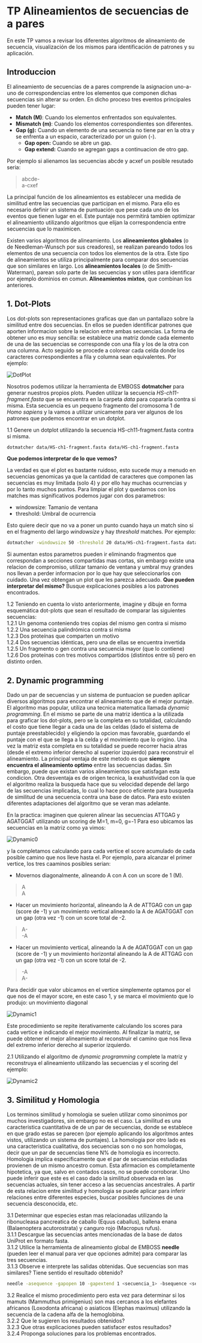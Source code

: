 # TP Alineamientos de secuencias de a pares

En este TP vamos a revisar los diferentes algoritmos de alineamiento de secuencia, visualización de los mismos para identificación de patrones y su aplicación.


## Introduccion 

El alineamiento de secuencias de a pares comprende la asignacion uno-a-uno de correspondencias entre los elementos que componen dichas secuencias sin alterar su orden. En dicho proceso tres eventos principales pueden tener lugar:
* **Match (M)**: Cuando los elementos enfrentados son equivalentes.
* **Mismatch (m)**: Cuando los elementos correspondientes son diferentes.
* **Gap (g):** Cuando un elemento de una secuencia no tiene par en la otra y se enfrenta a un espacio, caracterizado por un guion (-).
   * **Gap open:** Cuando se abre un gap.
   * **Gap extend:** Cuando se agregan gaps a continuacion de otro gap.

Por ejemplo si alienamos las secuencias abcde y acxef un posible resutado seria:

> abcde-  
> a-cxef

La principal función de los alineamientos es establecer una medida de similitud entre las secuencias que participan en el mismo. Para ello es necesario definir un sistema de puntuación que pese cada uno de los eventos que tienen lugar en el. Este puntaje nos permitirá tambien optimizar el alineamiento utilizando algoritmos que elijan la correspondencia entre secuencias que lo maximicen. 

Existen varios algoritmos de alineamiento. 
Los **alineamientos globales** (o de Needleman-Wunsch por sus creadores), se realizan pareando todos los elementos de una secuencia con todos los elementos de la otra. Este tipo de alineamientos se utiliza principalmente para comparar dos secuencias que son similares en largo.
Los **alineamientos locales** (o de Smith-Waterman), parean solo parte de las secuencias y son utiles para identificar por ejemplo dominios en comun.
**Alineamientos mixtos**, que combinan los anteriores.


## 1. Dot-Plots

Los dot-plots son representaciones graficas que dan un pantallazo sobre la similitud entre dos secuencias. En ellos se pueden identificar patrones que aporten informacion sobre la relacion entre ambas secuencias.
La forma de obtener uno es muy sencilla: se establece una matriz donde cada elemento de una de las secuencias se corresponde con una fila y los de la otra con una columna. Acto seguido se procede a colorear cada celda donde los caracteres correspondientes a fila y columna sean equivalentes.
Por ejemplo:

![DotPlot](./images/DotPlot1.jpeg)

Nosotros podemos utilizar la herramienta de EMBOSS **dotmatcher** para generar nuestros propios plots. Pueden utilizar la secuencia *HS-ch11-fragment.fasta* que se encuentra en la carpeta *data* para copararla contra si misma. Esta secuencia es un pequeno fragmento del cromosoma 1 de *Homo sapiens* y la vamos a utilizar unicamente para ver algunos de los patrones que podemos encontrar en un dotplot.

1.1 Genere un dotplot utilizando la secuencia HS-ch11-fragment.fasta contra si misma.

```Bash
dotmatcher data/HS-ch1-fragment.fasta data/HS-ch1-fragment.fasta
```

**Que podemos interpretar de lo que vemos?**

La verdad es que el plot es bastante ruidoso, esto sucede muy a menudo en secuencias genomicas ya que la cantidad de caracteres que componen las secuencias es muy limitada (solo 4) y por ello hay muchas ocurrencias y por lo tanto muchos puntos.
Para limpiar el plot y quedarnos con los matches mas significativos podemos jugar con dos parametros: 

* windowsize: Tamanio de ventana
* threshold: Umbral de ocurrencia

Esto quiere decir que no va a poner un punto cuando haya un match sino si en el fragmento del largo *windowsize* y hay *threshold* matches.
Por ejemplo:

```Bash
dotmatcher -windowsize 50 -threshold 20 data/HS-ch1-fragment.fasta data/HS-ch1-fragment.fasta
```

Si aumentan estos parametros pueden ir eliminando fragmentos que correspondan a secciones compartidas mas cortas, sin embargo existe una relacion de compromiso, utilizar tamanio de ventana y umbral muy grandes nos llevan a perder informacion por lo que hay que seleccionarlos con cuidado.
Una vez obtengan un plot que les parezca adecuado. **Que pueden interpretar del mismo?** Busque explicaciones posibles a los patrones encontrados.

1.2 Teniendo en cuenta lo visto anteriormente, imagine y dibuje en forma esquemática dot-plots que sean el resultado de comparar las siguientes secuencias:  
    1.2.1 Un genoma conteniendo tres copias del mismo gen contra si mismo  
    1.2.2 Una secuencia palindrómica contra si misma  
    1.2.3 Dos proteínas que comparten un motivo  
    1.2.4 Dos secuencias idénticas, pero una de ellas se encuentra invertida  
    1.2.5 Un fragmento o gen contra una secuencia mayor (que lo contiene)  
    1.2.6 Dos proteínas con tres motivos compartidos (distintos entre sí) pero en distinto orden.  

## 2. Dynamic programming

Dado un par de secuencias y un sistema de puntuacion se pueden aplicar diversos algoritmos para encontrar el alineamiento que de el mejor puntaje. El algoritmo mas popular, utiliza una tecnica matematica llamada *dynamic programming*. En el mismo se parte de una matriz identica a la utilizada para graficar los dot-plots, pero se la completa en su totalidad, calculando el costo que tiene llegar a cada una de las celdas (dado el sistema de puntaje preestablecido) y eligiendo la opcion mas favorable, guardando el puntaje con el que se llega a la celda y el movimiento que lo origino. Una vez la matriz esta completa en su totalidad se puede recorrer hacia atras (desde el extremo inferior derecho al superior izquierdo) para reconstruir el alineamiento.
La principal ventaja de este metodo es que **siempre encuentra el alineamiento optimo** entre las secuencias dadas. Sin embargo, puede que existan varios alineamientos que satisfagan esta condicion. Otra desventaja es de origen tecnica, la exahustividad con la que el algoritmo realiza la busqueda hace que su velocidad depende del largo de las secuencias implicadas, lo cual lo hace poco eficiente para busqueda de similitud de una secuencia contra una base de datos. Para esto existen diferentes adaptaciones del algoritmo que se veran mas adelante.

En la practica: imaginen que quieren alinear las secuencias ATTGAG y AGATGGAT utilizando un scoring de M=1, m=0, g=-1
Para eso ubicamos las secuencias en la matriz como ya vimos:

![Dynamic0](./images/DyP0.png)

y la completamos calculando para cada vertice el score acumulado de cada posible camino que nos lleve hasta el. Por ejemplo, para alcanzar el primer vertice, los tres caaminos posibles serian:
* Movernos diagonalmente, alineando A con A con un score de 1 (M).

> A  
> A

* Hacer un movimiento horizontal, alineando la A de ATTGAG con un gap (score de -1) y un movimiento vertical alineando la A de AGATGGAT con un gap (otra vez -1) con un score total de -2. 

> A-  
> -A

* Hacer un movimiento vertical, alineando la A de AGATGGAT con un gap (score de -1) y un movimiento horizontal alineando la A de ATTGAG con un gap (otra vez -1) con un score total de -2.

> -A  
> A-

Para decidir que valor ubicamos en el vertice simplemente optamos por el que nos de el mayor score, en este caso 1, y se marca el movimiento que lo produjo: un movimiento diagonal

![Dynamic1](./images/DyP1.png)

Este procedimiento se repite iterativamente calculando los scores para cada vertice e indicando el mejor movimiento. Al finalizar la matriz, se puede obtener el mejor alineamiento al reconstruir el camino que nos lleva del extremo inferior derecho al superior izquierdo.

2.1 Utilizando el algoritmo de *dynamic programming* complete la matriz y reconstruya el alineamiento utilizando las secuencias y el scoring del ejemplo:

![Dynamic2](./images/DyP2.png)

## 3. Similitud y Homologia

Los terminos similitud y homologia se suelen utilizar como sinonimos por muchos investigadores, sin embargo no es el caso. La similitud es una caracteristica cuantitativa de de un par de secuencias, donde se establece en que grado estas se parecen (por ejemplo aplicando los algoritmos antes vistos, utilizando un sistema de puntajes). La homologia por otro lado es una caracteristica cualitativa, dos secuencias son o no son homologas, decir que un par de secuencias tiene N% de homologia es incorrecto. Homologia implica especificamente que el par de secuencias estudiadas provienen de un mismo ancestro comun. Esta afirmacion es completamente hipotetica, ya que, salvo en contados casos, no se puede corroborar. Uno puede inferir que este es el caso dado la similitud observada en las secuencias actuales, sin tener acceso a las secuencias ancestrales.
A partir de esta relacion entre similitud y homologia se puede aplicar para inferir relaciones entre diferentes especies, buscar posibles funciones de una secuencia desconocida, etc.

3.1 Determinar que especies estan mas relacionadas utilizando la ribonucleasa pancreatica de caballo (Equus caballus), ballena enana (Balaenoptera acutorostrata) y canguro rojo (Macropus rufus).  
    3.1.1 Descargue las secuencias antes mencionadas de la base de datos UniProt en formato fasta.  
    3.1.2 Utilice la herramienta de alineamiento global de EMBOSS **needle** (pueden leer el manual para ver que opciones admite) para comparar las tres secuencias.  
    3.1.3 Observe e interprete las salidas obtenidas. Que secuencias son mas similares? Tiene sentido el resultado obtenido?  

```Bash
needle -asequence -gapopen 10 -gapextend 1 <secuencia_1> -bsequence <secuencia_2> -outfile <salida>
```


3.2 Realice el mismo procedimiento pero esta vez para determinar si los mamuts (Mammuthus primigenius) son mas cercanos a los elefantes africanos (Loxodonta africana) o asiaticos (Elephas maximus) utilizando la secuencia de la cadena alfa de la hemoglobina.  
    3.2.2 Que le sugieren los resultados obtenidos?  
    3.2.3 Que otras explicaciones pueden satisfacer estos resultados?  
    3.2.4 Proponga soluciones para los problemas encontrados.  

